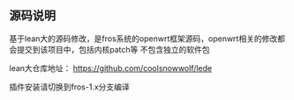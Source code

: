 ## 源码说明
基于lean大的源码修改，是fros系统的openwrt框架源码，openwrt相关的修改都会提交到该项目中，包括内核patch等
不包含独立的软件包

lean大仓库地址：
https://github.com/coolsnowwolf/lede

插件安装请切换到fros-1.x分支编译
